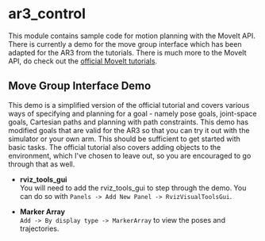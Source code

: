 # ar3_control
This module contains sample code for motion planning with the MoveIt API. There is currently a demo for the move group interface which has been adapted for the AR3 from the tutorials. There is much more to the MoveIt API, do check out the [official MoveIt tutorials](https://ros-planning.github.io/moveit_tutorials/index.html).

## Move Group Interface Demo
This demo is a simplified version of the official tutorial and covers various ways of specifying and planning for a goal - namely pose goals, joint-space goals, Cartesian paths and planning with path constraints. This demo has modified goals that are valid for the AR3 so that you can try it out with the simulator or your own arm. This should be sufficient to get started with basic tasks. The official tutorial also covers adding objects to the environment, which I've chosen to leave out, so you are encouraged to go through that as well.

* **rviz_tools_gui**  
  You will need to add the rviz_tools_gui to step through the demo. You can do so with `Panels -> Add New Panel -> RvizVisualToolsGui`.

* **Marker Array**  
  `Add -> By display type -> MarkerArray` to view the poses and trajectories.